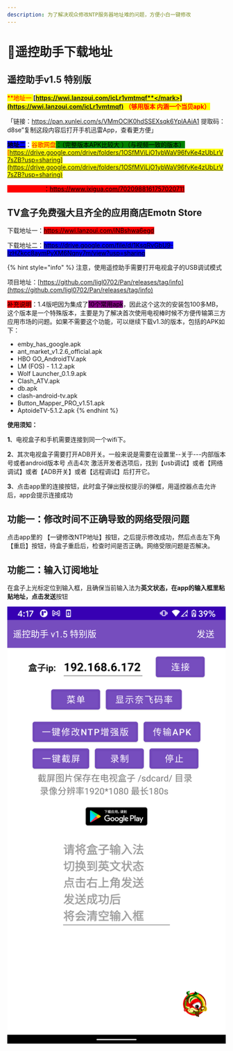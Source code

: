 ```yaml
---
description: 为了解决观众修改NTP服务器地址难的问题，方便小白一键修改
---
```


# 🎈遥控助手下载地址

## 遥控助手v1.5 特别版

<mark style="color:red;">**地址一   **</mark>[<mark style="color:red;">**https://wwi.lanzoui.com/icLr1vmtmqf**</mark>](https://wwi.lanzoui.com/icLr1vmtmqf)<mark style="color:red;">** （够用版本 内涵一个当贝apk）**</mark>

「链接：https://pan.xunlei.com/s/VMmOClK0hdSSEXsqk6YplAAiA1 提取码：d8se”复制这段内容后打开手机迅雷App，查看更方便」

<mark style="background-color:blue;">**地址二**</mark>：<mark style="background-color:green;"><mark style="color:red;">谷歌网盘<mark style="color:red;"></mark><mark style="background-color:green;">：（完整版本APK比较大 ）（与视频一致的版本）</mark>[https://drive.google.com/drive/folders/1OSfMViLjO1ybWaV96fvKe4zUbLrV7sZB?usp=sharing](https://drive.google.com/drive/folders/1OSfMViLjO1ybWaV96fvKe4zUbLrV7sZB?usp=sharing)

<mark style="color:red;background-color:red;">**必看视频说明**</mark><mark style="background-color:red;">：</mark>[<mark style="background-color:red;">https://www.ixigua.com/7020988161757020711</mark>](https://www.ixigua.com/7020988161757020711)<mark style="background-color:red;"></mark>

## TV盒子免费强大且齐全的应用商店Emotn Store

下载地址一：[<mark style="background-color:red;">https://wwi.lanzoui.com/iNBshwa6egd</mark>](https://wwi.lanzoui.com/iNBshwa6egd)<mark style="background-color:red;"></mark>

下载地址二：[<mark style="background-color:blue;">https://drive.google.com/file/d/1KsqRvGbU9-IzHZkcc8aymPyXM6Nqny7m/view?usp=sharing</mark>](https://drive.google.com/file/d/1KsqRvGbU9-IzHZkcc8aymPyXM6Nqny7m/view?usp=sharing)<mark style="background-color:blue;"></mark>

{% hint style="info" %}
&#x20;注意，使用遥控助手需要打开电视盒子的USB调试模式

&#x20;项目地址：[https://github.com/ligl0702/Pan/releases/tag/info](https://github.com/ligl0702/Pan/releases/tag/info)

<mark style="background-color:red;">补充说明</mark>：1.4版吧因为集成了<mark style="background-color:purple;">10个常用apk</mark>，因此这个这次的安装包100多MB，这个版本是一个特殊版本，主要是为了解决首次使用电视棒时候不方便传输第三方应用市场的问题。如果不需要这个功能，可以继续下载v1.3的版本，包括的APK如下：

* emby\_has\_google.apk
* ant\_market\_v1.2.6\_official.apk
* HBO GO\_AndroidTV.apk
* LM (FOS) - 1.1.2.apk
* Wolf Launcher\_0.1.9.apk
* Clash\_ATV.apk
* db.apk
* clash-android-tv.apk
* Button\_Mapper\_PRO\_v1.51.apk
* AptoideTV-5.1.2.apk
{% endhint %}

&#x20;**使用须知：**

**1**、电视盒子和手机需要连接到同一个wifi下。

**2**、其次电视盒子需要打开ADB开关。一般来说是需要在设置里--关于---内部版本号或者android版本号 点击4次 激活开发者选项后，找到【usb调试】或者【网络调试】或者【ADB开关】或者【远程调试】后打开它。

**3**、点击app里的连接按钮，此时盒子弹出授权提示的弹框，用遥控器点击允许后，app会提示连接成功

## &#x20;功能一：修改时间不正确导致的网络受限问题 &#x20;

点击app里的 【一键修改NTP地址】按钮，之后提示修改成功，然后点击左下角【重启】按钮，待盒子重启后，检查时间是否正确。网络受限问题是否解决。

## &#x20;功能二：输入订阅地址

&#x20;在盒子上光标定位到输入框，且确保当前输入法为**英文状态，**在app的输入框里粘贴地址，点击**发送**按钮

![](.gitbook/assets/ntp-up.png)
